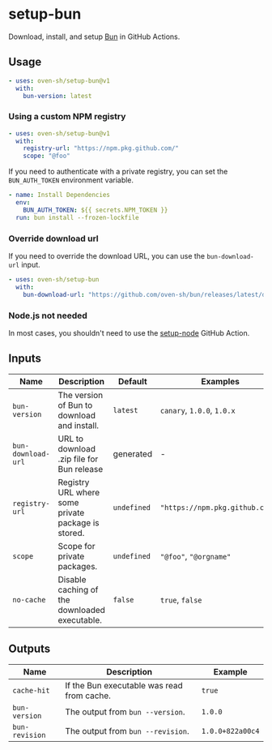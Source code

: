 # setup-bun

Download, install, and setup [Bun](https://bun.sh) in GitHub Actions.

## Usage

```yaml
- uses: oven-sh/setup-bun@v1
  with:
    bun-version: latest
```

### Using a custom NPM registry

```yaml
- uses: oven-sh/setup-bun@v1
  with:
    registry-url: "https://npm.pkg.github.com/"
    scope: "@foo"
```

If you need to authenticate with a private registry, you can set the `BUN_AUTH_TOKEN` environment variable.

```yaml
- name: Install Dependencies
  env:
    BUN_AUTH_TOKEN: ${{ secrets.NPM_TOKEN }}
  run: bun install --frozen-lockfile
```

### Override download url

If you need to override the download URL, you can use the `bun-download-url` input.

```yaml
- uses: oven-sh/setup-bun
  with:
    bun-download-url: "https://github.com/oven-sh/bun/releases/latest/download/bun-linux-x64.zip"
```

### Node.js not needed

In most cases, you shouldn't need to use the [setup-node](https://github.com/actions/setup-node) GitHub Action.

## Inputs

| Name               | Description                                        | Default     | Examples                        |
| ------------------ | -------------------------------------------------- | ----------- | ------------------------------- |
| `bun-version`      | The version of Bun to download and install.        | `latest`    | `canary`, `1.0.0`, `1.0.x`      |
| `bun-download-url` | URL to download .zip file for Bun release          | generated   | -                               |
| `registry-url`     | Registry URL where some private package is stored. | `undefined` | `"https://npm.pkg.github.com/"` |
| `scope`            | Scope for private packages.                        | `undefined` | `"@foo"`, `"@orgname"`          |
| `no-cache`         | Disable caching of the downloaded executable.      | `false`     | `true`, `false`                 |

## Outputs

| Name           | Description                                | Example          |
| -------------- | ------------------------------------------ | ---------------- |
| `cache-hit`    | If the Bun executable was read from cache. | `true`           |
| `bun-version`  | The output from `bun --version`.           | `1.0.0`          |
| `bun-revision` | The output from `bun --revision`.          | `1.0.0+822a00c4` |
